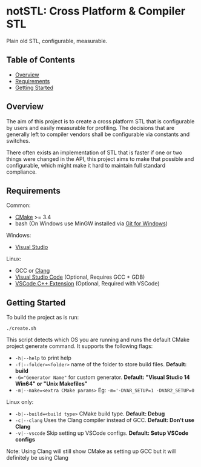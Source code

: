 # notSTL: Cross Platform & Compiler STL

Plain old STL, configurable, measurable.

## Table of Contents
- [Overview](#overview)
- [Requirements](#requirements)
- [Getting Started](#getting-started)

## Overview
The aim of this project is to create a cross platform STL that is configurable by users and easily measurable for profiling. The decisions that are generally left to compiler vendors shall be configurable via constants and switches.

There often exists an implementation of STL that is faster if one or two things were changed in the API, this project aims to make that possible and configurable, which might make it hard to maintain full standard compliance.

## Requirements
Common:
- [CMake](https://cmake.org/download/) >= 3.4
- bash (On Windows use MinGW installed via [Git for Windows](https://git-scm.com/downloads))

Windows:
- [Visual Studio](https://www.visualstudio.com/en-us/downloads/download-visual-studio-vs.aspx)

Linux:
- GCC or [Clang](http://llvm.org/releases/)
- [Visual Studio Code](https://code.visualstudio.com/download) (Optional, Requires GCC + GDB)
- [VSCode C++ Extension](https://marketplace.visualstudio.com/items?itemName=ms-vscode.cpptools) (Optional, Required with VSCode)

## Getting Started
To build the project as is run:

```shell
./create.sh
```
This script detects which OS you are running and runs the default CMake project generate command. It supports the following flags:
- `-h|--help` to print help
- `-f|--folder=<folder>` name of the folder to store build files. **Default: build**
- `-G="Generator Name"` for custom generator. **Default: "Visual Studio 14 Win64" or "Unix Makefiles"**
- `-m|--make=<extra CMake params>` Eg: `-m='-DVAR_SETUP=1 -DVAR2_SETUP=0`

Linux only:
- `-b|--build=<build type>` CMake build type. **Default: Debug**
- `-c|--clang` Uses the Clang compiler instead of GCC. **Default: Don't use Clang**
- `-v|--vscode` Skip setting up VSCode configs. **Default: Setup VSCode configs**

Note: Using Clang will still show CMake as setting up GCC but it will definitely be using Clang
